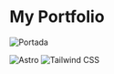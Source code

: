 # My Portfolio

![Portada](https://github.com/RvidalSt4rtend/Porftolio/assets/137844632/bd596249-4ab0-4895-810e-896278236933)

![Astro](https://img.shields.io/badge/Astro-333?style=flat&logo=astro&logoColor=white)
![Tailwind CSS](https://img.shields.io/badge/Tailwind_CSS-06B6D4?style=flat&logo=tailwindcss&logoColor=white)
